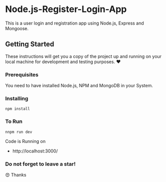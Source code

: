# Node.js-Register-Login-App

This is a user login and registration app using Node.js, Express and Mongoose.

## Getting Started

These instructions will get you a copy of the project up and running on your local machine for development and testing purposes. :heart:

### Prerequisites

You need to have installed Node.js, NPM and MongoDB in your System.

### Installing
```
npm install
```

### To Run
```
nnpm run dev
```

Code is Running on 
+ http://localhost:3000/


### Do not forget to leave a star! 

:heart_eyes: Thanks
